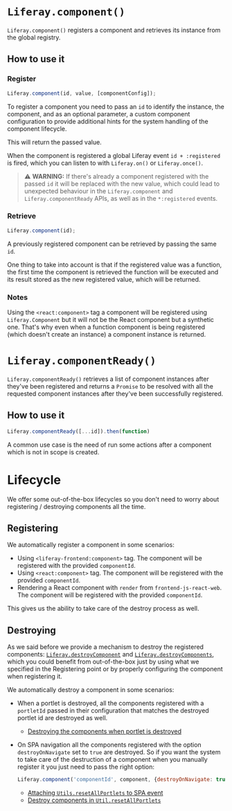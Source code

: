 # `Liferay.component()`

`Liferay.component()` registers a component and retrieves its instance from the global registry.

## How to use it

### Register

```js
Liferay.component(id, value, [componentConfig]);
```

To register a component you need to pass an `id` to identify the instance, the component, and as an optional parameter, a custom component configuration to provide additional hints for the system handling of the component lifecycle.

This will return the passed value.

When the component is registered a global Liferay event `id + :registered` is fired, which you can listen to with `Liferay.on()` or `Liferay.once()`.

> ⚠️ **WARNING:** If there's already a component registered with the passed `id` it will be replaced with the new value, which could lead to unexpected behaviour in the `Liferay.component` and `Liferay.componentReady` APIs, as well as in the `*:registered` events.

### Retrieve

```js
Liferay.component(id);
```

A previously registered component can be retrieved by passing the same `id`.

One thing to take into account is that if the registered value was a function, the first time the component is retrieved the function will be executed and its result stored as the new registered value, which will be returned.

### Notes

Using the `<react:component>` tag a component will be registered using `Liferay.Component` but it will not be the React component but a synthetic one. That's why even when a function component is being registered (which doesn't create an instance) a component instance is returned.

# `Liferay.componentReady()`

`Liferay.componentReady()` retrieves a list of component instances after they've been registered and returns a `Promise` to be resolved with all the requested component instances after they've been successfully registered.

## How to use it

```js
Liferay.componentReady([...id]).then(function)
```

A common use case is the need of run some actions after a component which is not in scope is created.

# Lifecycle

We offer some out-of-the-box lifecycles so you don't need to worry about registering / destroying components all the time.

## Registering

We automatically register a component in some scenarios:

-   Using `<liferay-frontend:component>` tag. The component will be registered with the provided `componentId`.
-   Using `<react:component>` tag. The component will be registered with the provided `componentId`.
-   Rendering a React component with `render` from `frontend-js-react-web`. The component will be registered with the provided `componentId`.

This gives us the ability to take care of the destroy process as well.

## Destroying

As we said before we provide a mechanism to destroy the registered components: [`Liferay.destroyComponent`](https://github.com/liferay/liferay-portal/blob/0c95d1870808b5fb2ecefe1b32d6fdca97877780/modules/apps/frontend-js/frontend-js-web/src/main/resources/META-INF/resources/liferay/component.es.js#L301) and [`Liferay.destroyComponents`](https://github.com/liferay/liferay-portal/blob/0c95d1870808b5fb2ecefe1b32d6fdca97877780/modules/apps/frontend-js/frontend-js-web/src/main/resources/META-INF/resources/liferay/component.es.js#L326), which you could benefit from out-of-the-box just by using what we specified in the Registering point or by properly configuring the component when registering it.

We automatically destroy a component in some scenarios:

-   When a portlet is destroyed, all the components registered with a `portletId` passed in their configuration that matches the destroyed portlet id are destroyed as well.

    -   [Destroying the components when portlet is destroyed](https://github.com/liferay/liferay-portal/blob/0c95d1870808b5fb2ecefe1b32d6fdca97877780/modules/apps/frontend-js/frontend-js-web/src/main/resources/META-INF/resources/liferay/portlet.js#L126)

-   On SPA navigation all the components registered with the option `destroyOnNavigate` set to `true` are destroyed. So if you want the system to take care of the destruction of a component when you manually register it you just need to pass the right option:

    ```js
    Liferay.component('componentId', component, {destroyOnNavigate: true});
    ```

    -   [Attaching `Utils.resetAllPortlets` to SPA event](https://github.com/liferay/liferay-portal/blob/0c95d1870808b5fb2ecefe1b32d6fdca97877780/modules/apps/frontend-js/frontend-js-spa-web/src/main/resources/META-INF/resources/liferay/app/App.es.js#L69)
    -   [Destroy components in `Util.resetAllPortlets`](https://github.com/liferay/liferay-portal/blob/0c95d1870808b5fb2ecefe1b32d6fdca97877780/modules/apps/frontend-js/frontend-js-spa-web/src/main/resources/META-INF/resources/liferay/util/Utils.es.js#L73)

